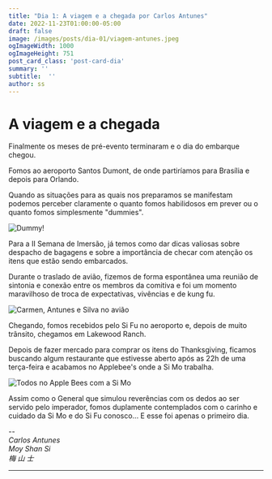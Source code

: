 ```yaml
---
title: "Dia 1: A viagem e a chegada por Carlos Antunes"
date: 2022-11-23T01:00:00-05:00
draft: false
image: /images/posts/dia-01/viagem-antunes.jpeg
ogImageWidth: 1000
ogImageHeight: 751
post_card_class: 'post-card-dia'
summary: ''
subtitle:  ''
author: ss
---
```


# A viagem e a chegada

Finalmente os meses de pré-evento terminaram e o dia do embarque chegou.

Fomos ao aeroporto Santos Dumont, de onde partiríamos para Brasília e depois para Orlando.

Quando as situações para as quais nos preparamos se manifestam podemos perceber claramente o quanto fomos habilidosos em prever ou o quanto fomos simplesmente "dummies".

![Dummy!](/images/posts/dia-01/dummie.jpg)


Para a II Semana de Imersão, já temos como dar dicas valiosas sobre despacho de bagagens e sobre a importância de checar com atenção os itens que estão sendo embarcados.

Durante o traslado de avião, fizemos de forma espontânea uma reunião de sintonia e conexão entre os membros da comitiva e foi um momento maravilhoso de troca de expectativas, vivências e de kung fu.

![Carmen, Antunes e Silva no avião](/images/posts/dia-01/viagem-antunes.jpeg)

Chegando, fomos recebidos pelo Si Fu no aeroporto e, depois de muito trânsito, chegamos em Lakewood Ranch.

Depois de fazer mercado para comprar os itens do Thanksgiving, ficamos buscando algum restaurante que estivesse aberto após as 22h de uma terça-feira e acabamos no Applebee's onde a Si Mo trabalha.


![Todos no Apple Bees com a Si Mo](/images/posts/dia-01/apple-bees-antunes-si-mo.jpeg)

Assim como o General que simulou reverências com os dedos ao ser servido pelo imperador, fomos duplamente contemplados com o carinho e cuidado da Si Mo e do Si Fu conosco... E esse foi apenas o primeiro dia.

--  
_Carlos Antunes_  
_Moy Shan Si_  
_梅 山 士_  


***

